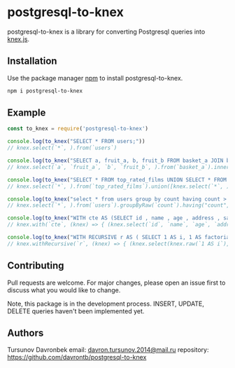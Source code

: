 # postgresql-to-knex

postgresql-to-knex is a library for converting Postgresql queries into [knex.js](http://knexjs.org).

## Installation

Use the package manager [npm](https://www.npmjs.com/) to install postgresql-to-knex.

```bash
npm i postgresql-to-knex
```

## Example
```javascript
const to_knex = require('postgresql-to-knex')

console.log(to_knex("SELECT * FROM users;"))
// knex.select(`*`, ).from(`users`)

console.log(to_knex("SELECT a, fruit_a, b, fruit_b FROM basket_a JOIN basket_b ON fruit_a = fruit_b;"))
// knex.select(`a`, `fruit_a`, `b`, `fruit_b`, ).from(`basket_a`).innerJoin(`basket_b`, function() { this.on("fruit_a","=","fruit_b")})

console.log(to_knex("SELECT * FROM top_rated_films UNION SELECT * FROM most_popular_films;"))
// knex.select(`*`, ).from(`top_rated_films`).union([knex.select(`*`, ).from(`most_popular_films`)])

console.log(to_knex("select * from users group by count having count > 100 order by name desc"))
// knex.select(`*`, ).from(`users`).groupByRaw(`count`).having("count",">","100").orderByRaw(`name DESC`)

console.log(to_knex("WITH cte AS (SELECT id , name , age , address , salary FROM company ) SELECT * FROM cte;"))
// knex.with(`cte`, (knex) => { (knex.select(`id`, `name`, `age`, `address`, `salary`, ).from(`company`)) }).select(`*`, ).from(`cte`)

console.log(to_knex("WITH RECURSIVE r AS ( SELECT 1 AS i, 1 AS factorial UNION SELECT i+1 AS i, factorial * (i+1) as factorial FROM r WHERE i < 10 ) SELECT * FROM r;"))
// knex.withRecursive(`r`, (knex) => { (knex.select(knex.raw(`1 AS i`),knex.raw(`1 AS factorial`),).union([knex.select(knex.raw(`i + 1 AS i`),knex.raw(`factorial * i + 1 AS factorial`),).from(`r`).where("i","<","10")])) }).select(`*`, ).from(`r`)

```

## Contributing
Pull requests are welcome. For major changes, please open an issue first to discuss what you would like to change. 

Note, this package is in the development process. INSERT, UPDATE, DELETE queries haven't been implemented yet.

## Authors
Tursunov Davronbek
email: davron.tursunov.2014@mail.ru
repository: https://github.com/davrontb/postgresql-to-knex